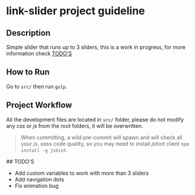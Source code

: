# link-slider project guideline

## Description

Simple slider that runs up to 3 sliders, this is a work in progress, for more information check [TODO'S](#todos)


## How to Run

Go to `src/` then run `gulp`.

## Project Workflow

All the development files are located in `src/` folder, please do not modify  any *css* or *js* from the root folders, it will be overwritten.

> When committing, a wild pre-commit will spawn and will check all your *js*, *sass* code quality, so you may need to install *jshint* client `npm install -g jshint`.

<p id="todos"></p>
## TODO'S

* Add custom variables to work with more than 3 sliders
* Add navigation dots
* Fix animation bug
